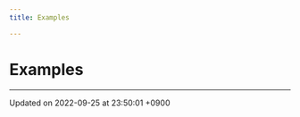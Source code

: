 ```yaml
---
title: Examples

---
```


# Examples







-------------------------------

Updated on 2022-09-25 at 23:50:01 +0900
